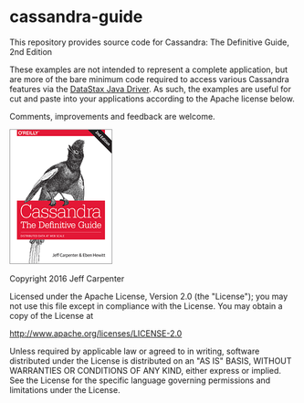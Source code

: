 # cassandra-guide
This repository provides source code for Cassandra: The Definitive Guide, 2nd Edition

These examples are not intended to represent a complete application, but are more of the bare minimum code required to access various Cassandra features via the [DataStax Java Driver](https://github.com/datastax/java-driver). As such, the examples are useful for cut and paste into your applications according to the Apache license below.

Comments, improvements and feedback are welcome.

![Book Cover](cassandra-tdg.jpg)

Copyright 2016 Jeff Carpenter

Licensed under the Apache License, Version 2.0 (the "License");
you may not use this file except in compliance with the License.
You may obtain a copy of the License at

http://www.apache.org/licenses/LICENSE-2.0

Unless required by applicable law or agreed to in writing, software
distributed under the License is distributed on an "AS IS" BASIS,
WITHOUT WARRANTIES OR CONDITIONS OF ANY KIND, either express or implied.
See the License for the specific language governing permissions and
limitations under the License.
